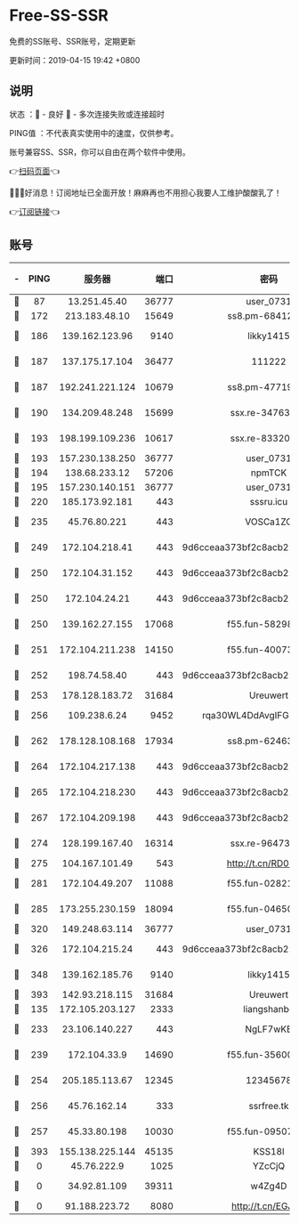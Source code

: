 # Free-SS-SSR

免费的SS账号、SSR账号，定期更新

更新时间：2019-04-15 19:42 +0800

## 说明

状态     ：🙂 - 良好 🙁 - 多次连接失败或连接超时

PING值   ：不代表真实使用中的速度，仅供参考。

账号兼容SS、SSR，你可以自由在两个软件中使用。

👉[扫码页面](https://liesauer.github.io/Free-SS-SSR/)👈

🎉🎉🎉好消息！订阅地址已全面开放！麻麻再也不用担心我要人工维护酸酸乳了！

👉[订阅链接](https://www.liesauer.net/yogurt/subscribe?ACCESS_TOKEN=DAYxR3mMaZAsaqUb)👈

## 账号

|-|PING|服务器|端口|密码|加密方式|区域|
|:----:|:----:|:-----:|-----:|:----:|:----:|:----:|
|🙂|87|13.251.45.40|36777|user_0731|chacha20|SG|
|🙂|172|213.183.48.10|15649|ss8.pm-68412526|rc4-md5|RU|
|🙂|186|139.162.123.96|9140|likky1415|aes-256-cfb|JP|
|🙂|187|137.175.17.104|36477|111222|aes-256-cfb|US|
|🙂|187|192.241.221.124|10679|ss8.pm-47719992|aes-256-cfb|US|
|🙂|190|134.209.48.248|15699|ssx.re-34763141|aes-256-cfb|US|
|🙂|193|198.199.109.236|10617|ssx.re-83320233|aes-256-cfb|US|
|🙂|193|157.230.138.250|36777|user_0731|chacha20|US|
|🙂|194|138.68.233.12|57206|npmTCK|rc4-md5|US|
|🙂|195|157.230.140.151|36777|user_0731|chacha20|US|
|🙂|220|185.173.92.181|443|sssru.icu|rc4-md5|RU|
|🙂|235|45.76.80.221|443|VOSCa1ZG|aes-256-cfb|DE|
|🙂|249|172.104.218.41|443|9d6cceaa373bf2c8acb22e60b6a58be6|aes-256-cfb|US|
|🙂|250|172.104.31.152|443|9d6cceaa373bf2c8acb22e60b6a58be6|aes-256-cfb|US|
|🙂|250|172.104.24.21|443|9d6cceaa373bf2c8acb22e60b6a58be6|aes-256-cfb|US|
|🙂|250|139.162.27.155|17068|f55.fun-58298505|aes-256-cfb|SG|
|🙂|251|172.104.211.238|14150|f55.fun-40073932|aes-256-cfb|US|
|🙂|252|198.74.58.40|443|9d6cceaa373bf2c8acb22e60b6a58be6|aes-256-cfb|US|
|🙂|253|178.128.183.72|31684|Ureuwert|chacha20|US|
|🙂|256|109.238.6.24|9452|rqa30WL4DdAvgIFG6Fs3znzTa|aes-256-cfb|FR|
|🙂|262|178.128.108.168|17934|ss8.pm-62463695|aes-256-cfb|SG|
|🙂|264|172.104.217.138|443|9d6cceaa373bf2c8acb22e60b6a58be6|aes-256-cfb|US|
|🙂|265|172.104.218.230|443|9d6cceaa373bf2c8acb22e60b6a58be6|aes-256-cfb|US|
|🙂|267|172.104.209.198|443|9d6cceaa373bf2c8acb22e60b6a58be6|aes-256-cfb|US|
|🙂|274|128.199.167.40|16314|ssx.re-96473928|aes-256-cfb|SG|
|🙂|275|104.167.101.49|543|http://t.cn/RD0D7sx|rc4-md5|CA|
|🙂|281|172.104.49.207|11088|f55.fun-02821089|aes-256-cfb|SG|
|🙂|285|173.255.230.159|18094|f55.fun-04650736|aes-256-cfb|US|
|🙂|320|149.248.63.114|36777|user_0731|chacha20|CA|
|🙂|326|172.104.215.24|443|9d6cceaa373bf2c8acb22e60b6a58be6|aes-256-cfb|US|
|🙂|348|139.162.185.76|9140|likky1415|aes-256-cfb|DE|
|🙂|393|142.93.218.115|31684|Ureuwert|chacha20|IN|
|🙂|135|172.105.203.127|2333|liangshanbo|chacha20|JP|
|🙂|233|23.106.140.227|443|NgLF7wKB|aes-256-cfb|US|
|🙂|239|172.104.33.9|14690|f55.fun-35600745|aes-256-cfb|SG|
|🙂|254|205.185.113.67|12345|12345678|aes-256-cfb|US|
|🙂|256|45.76.162.14|333|ssrfree.tk|aes-256-cfb|SG|
|🙂|257|45.33.80.198|10030|f55.fun-09507611|aes-256-cfb|US|
|🙁|393|155.138.225.144|45135|KSS18l|rc4-md5|US|
|🙁|0|45.76.222.9|1025|YZcCjQ|rc4-md5|JP|
|🙁|0|34.92.81.109|39311|w4Zg4D|chacha20-ietf|US|
|🙁|0|91.188.223.72|8080|http://t.cn/EGJIyrl|rc4-md5|RU|
